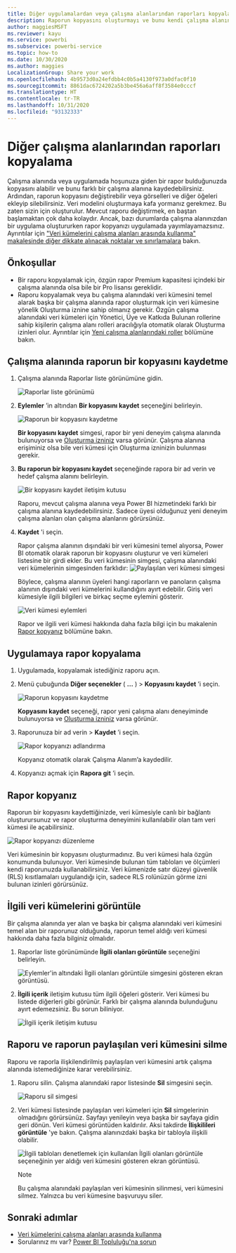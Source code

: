 ```yaml
---
title: Diğer uygulamalardan veya çalışma alanlarından raporları kopyalama - Power BI
description: Raporun kopyasını oluşturmayı ve bunu kendi çalışma alanınıza kaydetmeyi öğrenin.
author: maggiesMSFT
ms.reviewer: kayu
ms.service: powerbi
ms.subservice: powerbi-service
ms.topic: how-to
ms.date: 10/30/2020
ms.author: maggies
LocalizationGroup: Share your work
ms.openlocfilehash: 4b9573d0a24efdbb4c0b5a4130f973a0dfac0f10
ms.sourcegitcommit: 8861dac6724202a5b3be456a6aff8f3584e0cccf
ms.translationtype: HT
ms.contentlocale: tr-TR
ms.lasthandoff: 10/31/2020
ms.locfileid: "93132333"
---
```

# <a name="copy-reports-from-other-workspaces"></a>Diğer çalışma alanlarından raporları kopyalama

Çalışma alanında veya uygulamada hoşunuza giden bir rapor bulduğunuzda kopyasını alabilir ve bunu farklı bir çalışma alanına kaydedebilirsiniz. Ardından, raporun kopyasını değiştirebilir veya görselleri ve diğer öğeleri ekleyip silebilirsiniz. Veri modelini oluşturmaya kafa yormanız gerekmez. Bu zaten sizin için oluşturulur. Mevcut raporu değiştirmek, en baştan başlamaktan çok daha kolaydır. Ancak, bazı durumlarda çalışma alanınızdan bir uygulama oluştururken rapor kopyanızı uygulamada yayımlayamazsınız. Ayrıntılar için ["Veri kümelerini çalışma alanları arasında kullanma" makalesinde diğer dikkate alınacak noktalar ve sınırlamalara](service-datasets-across-workspaces.md#considerations-and-limitations) bakın.

## <a name="prerequisites"></a>Önkoşullar

- Bir raporu kopyalamak için, özgün rapor Premium kapasitesi içindeki bir çalışma alanında olsa bile bir Pro lisansı gereklidir.
- Raporu kopyalamak veya bu çalışma alanındaki veri kümesini temel alarak başka bir çalışma alanında rapor oluşturmak için veri kümesine yönelik Oluşturma iznine sahip olmanız gerekir. Özgün çalışma alanındaki veri kümeleri için Yönetici, Üye ve Katkıda Bulunan rollerine sahip kişilerin çalışma alanı rolleri aracılığıyla otomatik olarak Oluşturma izinleri olur. Ayrıntılar için [Yeni çalışma alanlarındaki roller](../collaborate-share/service-new-workspaces.md#roles-in-the-new-workspaces) bölümüne bakın.

## <a name="save-a-copy-of-a-report-in-a-workspace"></a>Çalışma alanında raporun bir kopyasını kaydetme

1. Çalışma alanında Raporlar liste görünümüne gidin.

    ![Raporlar liste görünümü](media/service-datasets-copy-reports/power-bi-report-list-view.png)

1. **Eylemler** ’in altından **Bir kopyasını kaydet** seçeneğini belirleyin.

    ![Raporun bir kopyasını kaydetme](media/service-datasets-copy-reports/power-bi-dataset-save-report-copy.png)

    **Bir kopyasını kaydet** simgesi, rapor bir yeni deneyim çalışma alanında bulunuyorsa ve [Oluşturma izniniz](service-datasets-build-permissions.md) varsa görünür. Çalışma alanına erişiminiz olsa bile veri kümesi için Oluşturma izninizin bulunması gerekir.

3. **Bu raporun bir kopyasını kaydet** seçeneğinde rapora bir ad verin ve hedef çalışma alanını belirleyin.

    ![Bir kopyasını kaydet iletişim kutusu](media/service-datasets-copy-reports/power-bi-dataset-save-report.png)

    Raporu, mevcut çalışma alanına veya Power BI hizmetindeki farklı bir çalışma alanına kaydedebilirsiniz. Sadece üyesi olduğunuz yeni deneyim çalışma alanları olan çalışma alanlarını görürsünüz. 
  
4. **Kaydet** 'i seçin.

    Rapor çalışma alanının dışındaki bir veri kümesini temel alıyorsa, Power BI otomatik olarak raporun bir kopyasını oluşturur ve veri kümeleri listesine bir girdi ekler. Bu veri kümesinin simgesi, çalışma alanındaki veri kümelerinin simgesinden farklıdır: ![Paylaşılan veri kümesi simgesi](media/service-datasets-discover-across-workspaces/power-bi-shared-dataset-icon.png)
    
    Böylece, çalışma alanının üyeleri hangi raporların ve panoların çalışma alanının dışındaki veri kümelerini kullandığını ayırt edebilir. Giriş veri kümesiyle ilgili bilgileri ve birkaç seçme eylemini gösterir.

    ![Veri kümesi eylemleri](media/service-datasets-across-workspaces/power-bi-dataset-actions.png)

    Rapor ve ilgili veri kümesi hakkında daha fazla bilgi için bu makalenin [Rapor kopyanız](#your-copy-of-the-report) bölümüne bakın.

## <a name="copy-a-report-in-an-app"></a>Uygulamaya rapor kopyalama

1. Uygulamada, kopyalamak istediğiniz raporu açın.
2. Menü çubuğunda **Diğer seçenekler** ( **...** ) > **Kopyasını kaydet** ’i seçin.

    ![Raporun kopyasını kaydetme](media/service-datasets-copy-reports/power-bi-save-copy.png)

    **Kopyasını kaydet** seçeneği, rapor yeni çalışma alanı deneyiminde bulunuyorsa ve [Oluşturma izniniz](service-datasets-build-permissions.md) varsa görünür.

3. Raporunuza bir ad verin > **Kaydet** ’i seçin.

    ![Rapor kopyanızı adlandırma](media/service-datasets-copy-reports/power-bi-save-report-from-app.png)

    Kopyanız otomatik olarak Çalışma Alanım’a kaydedilir.

4. Kopyanızı açmak için **Rapora git** ’i seçin.

## <a name="your-copy-of-the-report"></a>Rapor kopyanız

Raporun bir kopyasını kaydettiğinizde, veri kümesiyle canlı bir bağlantı oluşturursunuz ve rapor oluşturma deneyimini kullanılabilir olan tam veri kümesi ile açabilirsiniz. 

![Rapor kopyanızı düzenleme](media/service-datasets-copy-reports/power-bi-edit-report-copy.png)

Veri kümesinin bir kopyasını oluşturmadınız. Bu veri kümesi hala özgün konumunda bulunuyor. Veri kümesinde bulunan tüm tabloları ve ölçümleri kendi raporunuzda kullanabilirsiniz. Veri kümenizde satır düzeyi güvenlik (RLS) kısıtlamaları uygulandığı için, sadece RLS rolünüzün görme izni bulunan izinleri görürsünüz.

## <a name="view-related-datasets"></a>İlgili veri kümelerini görüntüle

Bir çalışma alanında yer alan ve başka bir çalışma alanındaki veri kümesini temel alan bir raporunuz olduğunda, raporun temel aldığı veri kümesi hakkında daha fazla bilginiz olmalıdır.

1. Raporlar liste görünümünde **İlgili olanları görüntüle** seçeneğini belirleyin.

    ![Eylemler'in altındaki İlgili olanları görüntüle simgesini gösteren ekran görüntüsü.](media/service-datasets-copy-reports/power-bi-dataset-view-related.png)

1. **İlgili içerik** iletişim kutusu tüm ilgili öğeleri gösterir. Veri kümesi bu listede diğerleri gibi görünür. Farklı bir çalışma alanında bulunduğunu ayırt edemezsiniz. Bu sorun biliniyor.
 
    ![İlgili içerik iletişim kutusu](media/service-datasets-copy-reports/power-bi-dataset-related.png)

## <a name="delete-a-report-and-its-shared-dataset"></a>Raporu ve raporun paylaşılan veri kümesini silme

Raporu ve raporla ilişkilendirilmiş paylaşılan veri kümesini artık çalışma alanında istemediğinize karar verebilirsiniz.

1. Raporu silin. Çalışma alanındaki rapor listesinde **Sil** simgesini seçin.

    ![Raporu sil simgesi](media/service-datasets-across-workspaces/power-bi-datasets-delete-report.png)

2. Veri kümesi listesinde paylaşılan veri kümeleri için **Sil** simgelerinin olmadığını görürsünüz. Sayfayı yenileyin veya başka bir sayfaya gidin geri dönün. Veri kümesi görüntüden kaldırılır. Aksi takdirde **İlişkilileri görüntüle** 'ye bakın. Çalışma alanınızdaki başka bir tabloyla ilişkili olabilir.

    ![İlgili tabloları denetlemek için kullanılan İlgili olanları görüntüle seçeneğinin yer aldığı veri kümesini gösteren ekran görüntüsü.](media/service-datasets-across-workspaces/power-bi-dataset-view-related-icon.png)

    > [!NOTE]
    > Bu çalışma alanındaki paylaşılan veri kümesinin silinmesi, veri kümesini silmez. Yalnızca bu veri kümesine başvuruyu siler.


## <a name="next-steps"></a>Sonraki adımlar

- [Veri kümelerini çalışma alanları arasında kullanma](service-datasets-across-workspaces.md)
- Sorularınız mı var? [Power BI Topluluğu'na sorun](https://community.powerbi.com/)
